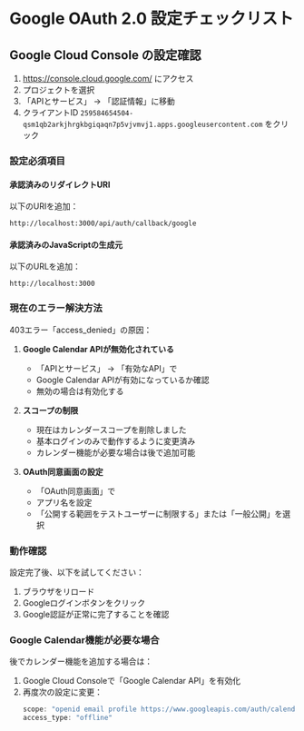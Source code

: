# Google OAuth 2.0 設定チェックリスト

## Google Cloud Console の設定確認

1. https://console.cloud.google.com/ にアクセス
2. プロジェクトを選択
3. 「APIとサービス」 → 「認証情報」に移動
4. クライアントID `259584654504-qsm1qb2arkjhrgkbgiqaqn7p5vjvmvj1.apps.googleusercontent.com` をクリック

### 設定必須項目

#### 承認済みのリダイレクトURI
以下のURIを追加：
```
http://localhost:3000/api/auth/callback/google
```

#### 承認済みのJavaScriptの生成元
以下のURLを追加：
```
http://localhost:3000
```

### 現在のエラー解決方法

403エラー「access_denied」の原因：

1. **Google Calendar APIが無効化されている**
   - 「APIとサービス」 → 「有効なAPI」で
   - Google Calendar APIが有効になっているか確認
   - 無効の場合は有効化する

2. **スコープの制限**
   - 現在はカレンダースコープを削除しました
   - 基本ログインのみで動作するように変更済み
   - カレンダー機能が必要な場合は後で追加可能

3. **OAuth同意画面の設定**
   - 「OAuth同意画面」で
   - アプリ名を設定
   - 「公開する範囲をテストユーザーに制限する」または「一般公開」を選択

### 動作確認

設定完了後、以下を試してください：

1. ブラウザをリロード
2. Googleログインボタンをクリック
3. Google認証が正常に完了することを確認

### Google Calendar機能が必要な場合

後でカレンダー機能を追加する場合は：

1. Google Cloud Consoleで「Google Calendar API」を有効化
2. 再度次の設定に変更：
   ```typescript
   scope: "openid email profile https://www.googleapis.com/auth/calendar"
   access_type: "offline"
   ```




